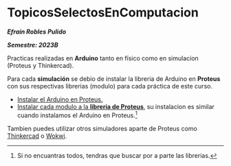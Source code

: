 # TopicosSelectosEnComputacion

***Efrain Robles Pulido***

***Semestre: 2023B***

Practicas realizadas en **Arduino** tanto en físico como en simulacion (Proteus y Thinkercad).

Para cada **simulación** se debio de instalar la libreria de Arduino en **Proteus** con sus respectivas librerias (modulo) para cada práctica de este curso.
- [Instalar el Arduino en Proteus.](https://www.skulltrap.co/2017/08/descargar-librerias-arduino-para.html)
- [Instalar cada modulo a la **libreria de Proteus**](https://microchipotle.com/librerias-de-sensores-para-arduino-en-proteus/), su instalacion es similar cuando instalamos el Arduino en Proteus.[^1]
  
Tambien puedes utilizar otros simuladores aparte de Proteus como [Thinkercad](https://www.tinkercad.com) o [Wokwi](https://wokwi.com/arduino).

[^1]: Si no encuantras todos, tendras que buscar por a parte las librerias.
